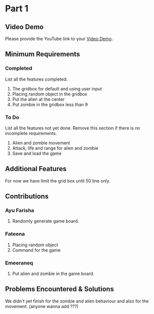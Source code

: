 # Part 1

## Video Demo

Please provide the YouTube link to your [Video Demo](https://youtube.com).

## Minimum Requirements

### Completed

List all the features completed.

1. The gridbox for default and using user input
2. Placing random object in the gridbox
3. Put the alien at the center
4. Put zombie in the gridbox less than 9

### To Do

List all the features not yet done. Remove this section if there is no incomplete requirements.

1. Alien and zombie movement
2. Attack, life and range for alien and zombie
3. Save and load the game

## Additional Features

For now we have limit the grid box until 50 line only.

## Contributions

### Ayu Farisha

1. Randomly generate game board.

### Fateena

1. Placing random object
2. Command for the game

### Emeeraneq

1. Put alien and zombie in the game board.

## Problems Encountered & Solutions

We didn't yet finish for the zombie and alien behaviour and also for the movement. (anyone wanna add ???)
